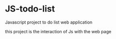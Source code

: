 # JS-todo-list
Javascript project to do list web application 

this project is the interaction of Js with the web page
